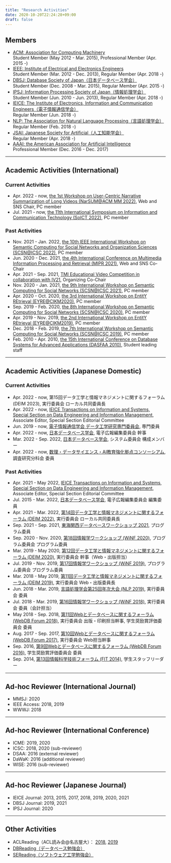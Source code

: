 ```yaml
---
title: "Research Activities"
date: 2020-10-20T22:24:28+09:00
draft: false
---
```


## Members
- [ACM: Association for Computing Machinery](http://www.acm.org/) \
	Student Member (May 2012 - Mar. 2015), Professional Member (Apr. 2015 -)
- [IEEE: Institute of Electrical and Electronics Engineers](https://www.ieee.org/index.html) \
	Student Member (Mar. 2012 - Dec. 2013), Regular Member (Apr. 2018 -)
- [DBSJ: Database Society of Japan（日本データベース学会）](http://dbsj.org/) \
	Student Member (Dec. 2008 - Mar. 2015), Regular Member (Apr. 2015 -)
- [IPSJ: Information Processing Society of Japan（情報処理学会）](http://www.ipsj.or.jp/) \
	Student Member (Jun. 2010 - Jun. 2013), Regular Member (Apr. 2018 -)
- [IEICE: The Institute of Electronics, Information and Communication Engineers（電子情報通信学会）](http://www.ieice.org/) \
	Regular Member (Jun. 2018 -)
- [NLP: The Association for Natural Language Processing（言語処理学会）](http://www.anlp.jp/) \
	Regular Member (Feb. 2018 -)
- [JSAI: Japanese Society for Artificial（人工知能学会）](https://www.ai-gakkai.or.jp/) \
	Regular Member (Apr. 2018 -)
- [AAAI: the American Association for Artificial Intelligence](http://www.aaai.org/) \
	Professional Member (Dec. 2016 - Dec. 2017)

----

## Academic Activities (International)
### Current Activities
- Apr. 2022 - now,
	[the 1st Workshop on User-Centric Narrative Summarization of Long Videos (NarSUM@ACM MM 2022)](https://www.narsum.cf/),
	Web and SNS Chair, PC member
- Jul. 2021 - now, 
	[the 11th International Symposium on Information and Communication Technology (SoICT 2022)](https://soict.org/),
	PC member

### Past Activities
- Nov. 2021 - Jan. 2022,
	[the 10th IEEE International Workshop on Semantic Computing for Social Networks and Organization Sciences (SCSN@ICSC 2022)](http://pa.icar.cnr.it/scsn22/),
	PC member
- Jun. 2020 - Dec. 2021, 
	[the 4th International Conference on Multimedia Information Processing and Retrieval (MIPR 2021)](https://mipr2021.org/),
	Web and SNS Co-Chair
- Apr. 2021 - Sep. 2021,
	[TMI Educational Video Competition in collaboration with IV21](https://takacoma.gitlab.io/tmi-educational-video-competition/),
	Organizing Co-Chair
- Nov. 2020 - Jan. 2021,
	[the 9th International Workshop on Semantic Computing for Social Networks (SCSN@ICSC 2021)](http://pa.icar.cnr.it/scsn21/),
	PC member
- Apr. 2020 - Oct. 2020, 
	[the 3rd International Workshop on EntitY REtrieval (EYRE@CIKM2020)](https://sites.google.com/view/eyre20),
	PC member
- Sep. 2019 - Feb. 2020,
	[the 8th International Workshop on Semantic Computing for Social Networks (SCSN@ICSC 2020)](http://pa.icar.cnr.it/scsn20/),
	PC member
- Apr. 2019 - Nov. 2019,
	[the 2nd International Workshop on EntitY REtrieval (EYRE@CIKM2019)](https://sites.google.com/view/eyre19),
	PC member
- Dec. 2018 - Feb. 2019,
	[the 7th International Workshop on Semantic Computing for Social Networks (SCSN@ICSC 2019)](http://pa.icar.cnr.it/scsn19/),
	PC member
- Feb. 2010 - Apr. 2010,
	[the 15th International Conference on Database Systems for Advanced Applications (DASFAA 2010)](http://dasfaa2010.cs.tsukuba.ac.jp/),
	Student leading staff

----

## Academic Activities (Japanese Domestic)
### Current Activities
- Apr. 2022 - now, 第15回データ工学と情報マネジメントに関するフォーラム (DEIM 2023), 実行委員会 ローカル共同委員長 
- Apr. 2022 - now, [IEICE Transactions on Information and Systems, Special Section on Data Engineering and Information Management](https://www.ieice.org/eng/s_issue/cfp/2023_5ED_2.pdf), Associate Editor, Special Section Editorial Committee
- Jun. 2019 - now, [電子情報通信学会 データ工学研究専門委員会](https://www.ieice.org/iss/de/jpn/), 専門委員
- Apr. 2022 - now, [日本データベース学会](http://dbsj.org/), 電子広報編集委員会 幹事
- Mar. 2022 - Sep. 2022, [日本データベース学会](http://dbsj.org/), システム委員会 構成メンバー
- Apr. 2022 - now, [数理・データサイエンス・AI教育強化拠点コンソーシアム](http://www.mi.u-tokyo.ac.jp/consortium/activities4.html), 調査研究分科会 委員

### Past Activities
- Apr. 2021 - May 2022, [IEICE Transactions on Information and Systems, Special Section on Data Engineering and Information Management](https://www.ieice.org/eng/s_issue/cfp/2022_5ED_2.pdf), Associate Editor, Special Section Editorial Committee
- Jul. 2015 - Mar. 2022, [日本データベース学会](http://dbsj.org/), 電子広報編集委員会 編集委員
- Apr. 2021 - Mar. 2022, [第14回データ工学と情報マネジメントに関するフォーラム (DEIM 2022)](https://event.dbsj.org/deim2022/), 実行委員会 ローカル共同委員長 
- Sep. 2021 - Sep. 2021, [東海関西データベースワークショップ 2021](https://sites.google.com/db.info.gifu-u.ac.jp/dbws2021/), プログラム委員
- Sep. 2020 - Nov. 2020, [第18回情報学ワークショップ (WiNF 2020)](https://sites.google.com/view/winf2020), プログラム委員会 プログラム委員
- Mar. 2019 - May 2020, [第12回データ工学と情報マネジメントに関するフォーラム (DEIM 2020)](http://db-event.jpn.org/deim2020), 実行委員会 幹事（Web・出版担当）
- Jul. 2019 - Nov. 2019, [第17回情報学ワークショップ (WiNF 2019)](https://sites.google.com/view/winf2019/), プログラム委員会 プログラム委員
- Mar. 2018 - May 2019, [第11回データ工学と情報マネジメントに関するフォーラム (DEIM 2019)](http://db-event.jpn.org/deim2019), 実行委員会 Web・出版委員長
- Jun. 2018 - Mar. 2019, [言語処理学会第25回年次大会 (NLP 2019)](http://www.anlp.jp/nlp2019/), 実行委員会 委員
- Jul. 2018 - Mar. 2019, [第16回情報学ワークショップ (WiNF 2018)](http://www.kl.is.i.nagoya-u.ac.jp/winf2018/), 実行委員会 委員（会計担当）
- May 2018 - Sep. 2018, [第11回Webとデータベースに関するフォーラム (WebDB Forum 2018)](http://db-event.jpn.org/webdbf2018/), 実行委員会 出版・印刷担当幹事, 学生奨励賞評価委員会 委員
- Aug. 2017 - Sep. 2017, [第10回Webとデータベースに関するフォーラム (WebDB Forum 2017)](http://db-event.jpn.org/webdbf2017/), 実行委員会 Web担当幹事
- Sep. 2016, [第9回Webとデータベースに関するフォーラム (WebDB Forum 2016)](http://db-event.jpn.org/webdbf2016/), 学生奨励賞評価委員会 委員
- Sep. 2014, [第13回情報科学技術フォーラム (FIT 2014)](http://www.ipsj.or.jp/event/fit/fit2014/), 学生スタッフリーダー

----

## Ad-hoc Reviewer (International Journal)
- MMSJ: 2020
- IEEE Access: 2018, 2019
- WWWJ: 2018

----

## Ad-hoc Reviewer (International Conference)

- ICME: 2019, 2020
- ICSC: 2018, 2020 (sub-reviewer)
- DSAA: 2016 (external reviewer)
- DaWaK: 2016 (additional reviewer)
- WISE: 2016 (sub-reviewer)

----

## Ad-hoc Reviewer (Japanese Journal)
- IEICE Journal: 2013, 2015, 2017, 2018, 2019, 2020, 2021
- DBSJ Journal: 2019, 2021
- IPSJ Journal: 2020

-----

## Other Activities
- ACLReading（ACL読み会@名古屋大）： [2018](http://cr.fvcrc.i.nagoya-u.ac.jp/~sasano/acl2018nagoya/), [2019](http://cr.fvcrc.i.nagoya-u.ac.jp/~sasano/acl2019nagoya/)
- [DBReading（データベース勉強会）](http://www.kde.cs.tsukuba.ac.jp/dbreading/)
- [SEReading（ソフトウェア工学勉強会）](https://sites.google.com/site/sereadings/)
